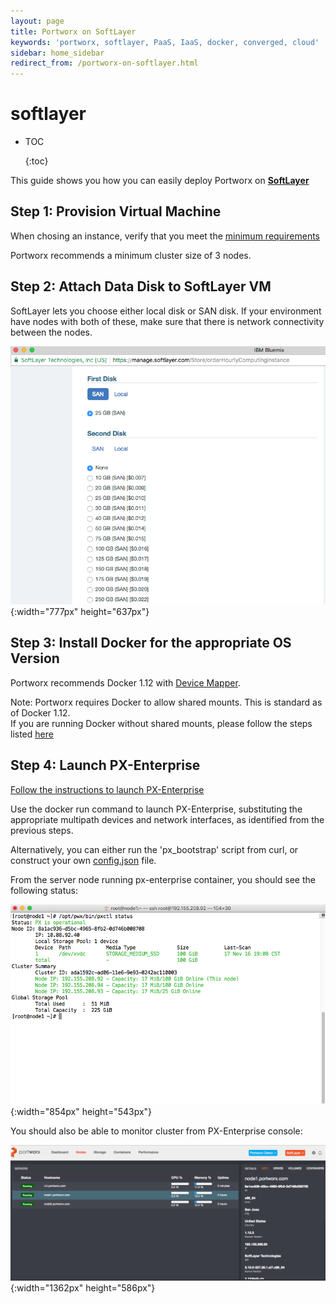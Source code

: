 ```yaml
---
layout: page
title: Portworx on SoftLayer
keywords: 'portworx, softlayer, PaaS, IaaS, docker, converged, cloud'
sidebar: home_sidebar
redirect_from: /portworx-on-softlayer.html
---
```


# softlayer

* TOC

  {:toc}

This guide shows you how you can easily deploy Portworx on [**SoftLayer**](http://www.softlayer.com/)

## Step 1: Provision Virtual Machine

When chosing an instance, verify that you meet the [minimum requirements](https://github.com/venkatpx/px-docs/tree/3f39ba94d6d6d91385dcd6792eb6da61d0016b4d/getting-started/px-enterprise.html#step-1-verify-requirements)

Portworx recommends a minimum cluster size of 3 nodes.

## Step 2: Attach Data Disk to SoftLayer VM

SoftLayer lets you choose either local disk or SAN disk. If your environment have nodes with both of these, make sure that there is network connectivity between the nodes.

![Add Disk](../.gitbook/assets/softlayer-add-disk.png){:width="777px" height="637px"}

## Step 3: Install Docker for the appropriate OS Version

Portworx recommends Docker 1.12 with [Device Mapper](https://docs.docker.com/engine/userguide/storagedriver/device-mapper-driver/#/configure-docker-with-devicemapper).

Note: Portworx requires Docker to allow shared mounts. This is standard as of Docker 1.12.  
If you are running Docker without shared mounts, please follow the steps listed [here](https://github.com/venkatpx/px-docs/tree/3f39ba94d6d6d91385dcd6792eb6da61d0016b4d/knowledgebase/shared-mount-propogation.html)

## Step 4: Launch PX-Enterprise

[Follow the instructions to launch PX-Enterprise](https://github.com/venkatpx/px-docs/tree/3f39ba94d6d6d91385dcd6792eb6da61d0016b4d/getting-started/px-enterprise.html)

Use the docker run command to launch PX-Enterprise, substituting the appropriate multipath devices and network interfaces, as identified from the previous steps.

Alternatively, you can either run the 'px\_bootstrap' script from curl, or construct your own [config.json](https://github.com/venkatpx/px-docs/tree/3f39ba94d6d6d91385dcd6792eb6da61d0016b4d/control/config-json.html) file.

From the server node running px-enterprise container, you should see the following status:

![PX-Cluster on SoftLayer](../.gitbook/assets/softlayer-pxctl-status-updated.png){:width="854px" height="543px"}

You should also be able to monitor cluster from PX-Enterprise console:

![SoftLayer-Cluster on Lighthouse](../.gitbook/assets/softlayer-cluster-on-lighthouse-updated.png){:width="1362px" height="586px"}

